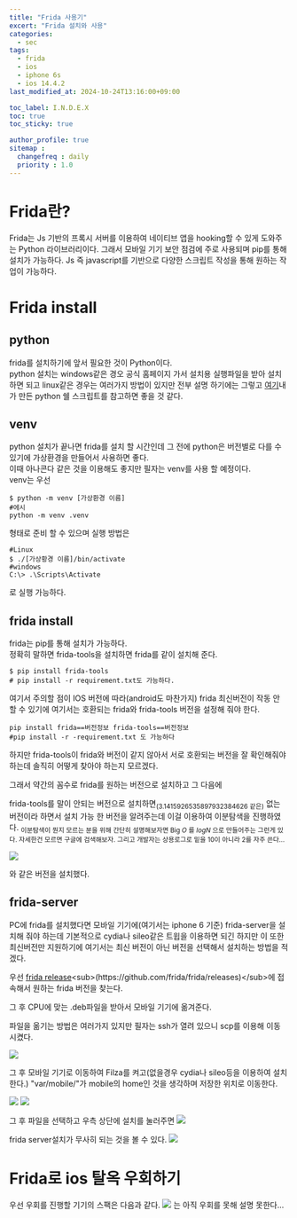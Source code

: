 ```yaml
---
title: "Frida 사용기"
excert: "Frida 설치와 사용"
categories:
  - sec
tags:
  - frida
  - ios
  - iphone 6s
  - ios 14.4.2
last_modified_at: 2024-10-24T13:16:00+09:00

toc_label: I.N.D.E.X
toc: true
toc_sticky: true

author_profile: true
sitemap :
  changefreq : daily
  priority : 1.0
---
```


# Frida란?
Frida는 Js 기반의 프록시 서버를 이용하여 네이티브 앱을 hooking할 수 있게 도와주는 Python 라이브러리이다.
그래서 모바일 기기 보안 점검에 주로 사용되며 pip를 통해 설치가 가능하다.
Js 즉 javascript를 기반으로 다양한 스크립트 작성을 통해 원하는 작업이 가능하다.

# Frida install
## python
frida를 설치하기에 앞서 필요한 것이 Python이다.  
python 설치는 windows같은 경오 공식 홈페이지 가서 설치용 실행파일을 받아 설치하면 되고 linux같은 경우는 여러가지 방법이 있지만 전부 설명 하기에는 그렇고 [여기](https://github.com/sudo-G41/my_ubuntu_set)내가 만든 python 쉘 스크립트를 참고하면 좋을 것 같다.

## venv
python 설치가 끝나면 frida를 설치 할 시간인데 그 전에 python은 버전별로 다를 수 있기에 가상환경을 만들어서 사용하면 좋다.  
이때 아나콘다 같은 것을 이용해도 좋지만 필자는 venv를 사용 할 예정이다.  
venv는 우선
``` shell
$ python -m venv [가상환경 이름]
#에시
python -m venv .venv
```
형태로 준비 할 수 있으며 실행 방법은
``` shell
#Linux
$ ./[가상황경 이름]/bin/activate
#windows
C:\> .\Scripts\Activate
```
로 실행 가능하다.

## frida install
frida는 pip를 통해 설치가 가능하다.  
정확히 말하면 frida-tools을 설치하면 frida를 같이 설치해 준다.
``` shell
$ pip install frida-tools
# pip install -r requirement.txt도 가능하다.
```

여기서 주의할 점이 IOS 버전에 따라(android도 마찬가지) frida 최신버전이 작동 안 할 수 있기에 여기서는 호환되는 frida와 frida-tools 버전을 설정해 줘야 한다.

```shell
pip install frida==버전정보 frida-tools==버전정보
#pip install -r -requirement.txt 도 가능하다
```

하지만 frida-tools이 frida와 버전이 같지 않아서 서로 호환되는 버전을 잘 확인해줘야 하는데 솔직히 어떻게 찾아야 하는지 모르겠다.

그래서 약간의 꼼수로 frida를 원하는 버전으로 설치하고 그 다음에

frida-tools를 말이 안되는 버전으로 설치하면<sub>(3.1415926535897932384626 같은)</sub> 없는 버전이라 하면서 설치 가능 한 버전을 알려주는데 이걸 이용하여 이분탐색을 진행하였다. <sub>이분탐색이 뭔지 모르는 분을 위해 간단히 설명해보자면 Big $O$ 를 $log N$ 으로 만들어주는 그런게 있다. 자세한건 모르면 구글에 검색해보자. 그리고 개발자는 상용로그로 밑을 10이 아니라 2를 자주 쓴다... </sub>

<img src="/assets/images/frida/frida_version.png">

와 같은 버전을 설치했다.

## frida-server
PC에 frida를 설치했다면 모바일 기기에(여기서는 iphone 6 기준) frida-server을 설치해 줘야 하는데 기본적으로 cydia나 sileo같은 트윕을 이용하면 되긴 하지만 이 또한 최신버전만 지원하기에 여기서는 최신 버전이 아닌 버전을 선택해서 설치하는 방법을 적겠다.

우선 [frida release]("https://github.com/frida/frida/releases")<sub>(https://github.com/frida/frida/releases)</sub>에 접속해서 원하는 frida 버전을 찾는다.

그 후 CPU에 맞는 .deb파일을 받아서 모바일 기기에 옮겨준다.

파일을 옮기는 방법은 여러가지 있지만 필자는 ssh가 열려 있으니 scp를 이용해 이동 시켰다.

<img src="/assets/images/frida/frida-server_scp.png">

그 후 모바일 기기로 이동하여 Filza를 켜고(없을경우 cydia나 sileo등을 이용하여 설치한다.) "var/mobile/"가 mobile의 home인 것을 생각하며 저장한 위치로 이동한다.

<img src="/assets/images/frida/Filza.png">
<img src="/assets/images/frida/var_mobile-is-home.png">

그 후 파일을 선택하고 우측 상단에 설치를 눌러주면 
<img src="/assets/images/frida/install_frida-server.png">

frida server설치가 무사히 되는 것을 볼 수 있다.
<img src="/assets/images/frida/frida-ls-devices.png">

# Frida로 ios 탈옥 우회하기
우선 우회를 진행할 기기의 스팩은 다음과 같다.
<img src="/assets/images/frida/iphone_info.png">
는 아직 우회를 못해 설명 못한다...